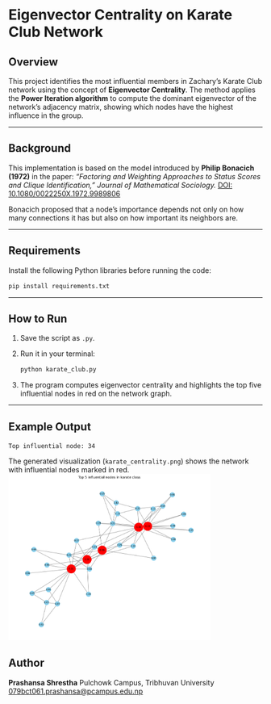 

# Eigenvector Centrality on Karate Club Network

## Overview

This project identifies the most influential members in Zachary’s Karate Club network using the concept of **Eigenvector Centrality**.
The method applies the **Power Iteration algorithm** to compute the dominant eigenvector of the network’s adjacency matrix, showing which nodes have the highest influence in the group.

---

## Background

This implementation is based on the model introduced by **Philip Bonacich (1972)** in the paper:
*“Factoring and Weighting Approaches to Status Scores and Clique Identification,”*
*Journal of Mathematical Sociology.*
[DOI: 10.1080/0022250X.1972.9989806](https://doi.org/10.1080/0022250X.1972.9989806)

Bonacich proposed that a node’s importance depends not only on how many connections it has but also on how important its neighbors are.

---

## Requirements

Install the following Python libraries before running the code:

```bash
pip install requirements.txt
```

---

## How to Run

1. Save the script as `.py`.
2. Run it in your terminal:

   ```bash
   python karate_club.py
   ```
3. The program computes eigenvector centrality and highlights the top five influential nodes in red on the network graph.

---

## Example Output

```
Top influential node: 34
```

The generated visualization (`karate_centrality.png`) shows the network with influential nodes marked in red.
<img src="karate_centrality.png" alt="Final Image" width="400">


## Author

**Prashansa Shrestha**
Pulchowk Campus, Tribhuvan University
[079bct061.prashansa@pcampus.edu.np](mailto:079bct061.prashansa@pcampus.edu.np)

